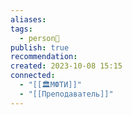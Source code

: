 ```yaml
---
aliases: 
tags:
  - person👤
publish: true
recommendation: 
created: 2023-10-08 15:15
connected:
  - "[[🏛МФТИ]]"
  - "[[Преподаватель]]"
---
```






